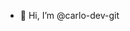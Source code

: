 - 👋 Hi, I’m @carlo-dev-git

<!---
carlo-dev-git/carlo-dev-git is a ✨ special ✨ repository because its `README.md` (this file) appears on your GitHub profile.
You can click the Preview link to take a look at your changes.
--->
